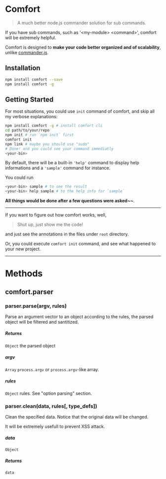 # Comfort

> A much better node.js commander solution for sub commands.

If you have sub commands, such as '\<my-module\> \<command\>', comfort will be extremely helpful.
 
Comfort is designed to **make your code better organized and of scalability**, unlike [commander.js](https://github.com/visionmedia/commander.js).

## Installation

```bash
npm install comfort --save
npm install comfort -g
```

## Getting Started

For most situations, you could use `init` command of comfort, and skip all my verbose explanations:

```bash
npm install comfort -g # install comfort cli
cd path/to/your/repo
npm init # run `npm init` first
comfort init
npm link # maybe you should use "sudo"
# Done! and you could see your command immediatly
<your-bin>
```

By default, there will be a built-in `'help'` command to display help informations and a `'sample'` command for instance. 

You could run

```bash
<your-bin> sample # to see the result
<your-bin> help sample # to the help info for `sample`
```
	
**All things would be done after a few questions were asked~~**.

****
	
If you want to figure out how comfort works, well, 
	
> Shut up, just show me the code!

and just see the annotations in the files under `root` directory.

Or, you could execute `comfort init` command, and see what happened to your new project.


****

# Methods

## comfort.parser

### parser.parse(argv, rules)
Parse an argument vector to an object according to the rules, the parsed object will be filtered and santitized.

##### Returns
`Object` the parsed object

##### argv
`Array` `process.argv` or `process.argv`-like array.

##### rules
`Object` rules. See "option parsing" section.


### parser.clean(data, rules[, type_defs])

Clean the specified data. Notice that the original data will be changed.

It will be extremely usefull to prevent XSS attack.

##### data
`Object`

##### Returns
`data`








